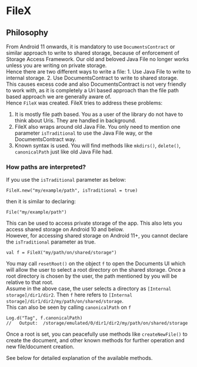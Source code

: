 # FileX
## Philosophy
From Android 11 onwards, it is mandatory to use `DocumentsContract` or similar approach to write to shared storage, because of enforcement of Storage Access Framework. Our old and beloved Java File no longer works unless you are writing on private storage.  
Hence there are two different ways to write a file: 1. Use Java File to write to internal storage. 2. Use DocumentsContract to write to shared storage.  
This causes excess code and also DocumentsContract is not very friendly to work with, as it is completely a Uri based approach than the file path based approach we are generally aware of.  
Hence `FileX` was created. FileX tries to address these problems:
1. It is mostly file path based. You as a user of the library do not have to think about Uris. They are handled in background.
2. FileX also wraps around old Java File. You only need to mention one parameter `isTraditional` to use the Java File way, or the DocumentsContract way.
3. Known syntax is used. You will find methods like `mkdirs()`, `delete()`, `canonicalPath` just like old Java File had.

### How paths are interpreted?
If you use the `isTraditional` parameter as below:
```
FileX.new("my/example/path", isTraditional = true)
```
then it is similar to declaring:
```
File("my/example/path")
```
This can be used to access private storage of the app. This also lets you access shared storage on Android 10 and below.  
However, for accessing shared storage on Android 11+, you cannot declare the `isTraditional` parameter as true.  
```
val f = FileX("my/path/on/shared/storage")
```
You may call `resetRoot()` on the object `f` to open the Documents UI which will allow the user to select a root directory on the shared storage. Once a root directory is chosen by the user, the path mentioned by you will be relative to that root.  
Assume in the above case, the user selects a directory as `[Internal storage]/dir1/dir2`. Then `f` here refers to `[Internal storage]/dir1/dir2/my/path/on/shared/storage`.  
This can also be seen by calling `canonicalPath` on `f`
```
Log.d("Tag", f.canonicalPath)  
//   Output:  /storage/emulated/0/dir1/dir2/my/path/on/shared/storage
```
Once a root is set, you can peacefully use methods like `createNewFile()` to create the document, and other known methods for further operation and new file/document creation.  

See below for detailed explanation of the available methods.
